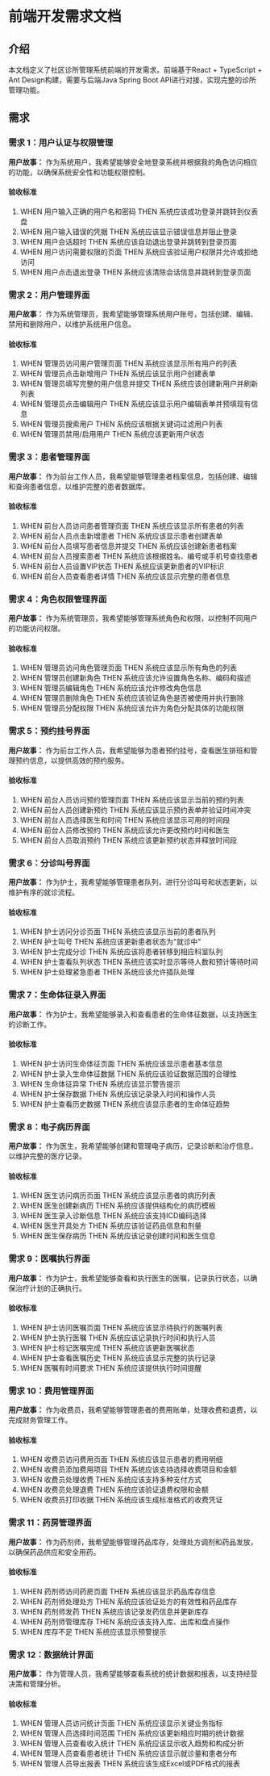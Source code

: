 # 前端开发需求文档

## 介绍

本文档定义了社区诊所管理系统前端的开发需求。前端基于React + TypeScript + Ant Design构建，需要与后端Java Spring Boot API进行对接，实现完整的诊所管理功能。

## 需求

### 需求 1：用户认证与权限管理

**用户故事：** 作为系统用户，我希望能够安全地登录系统并根据我的角色访问相应的功能，以确保系统安全性和功能权限控制。

#### 验收标准

1. WHEN 用户输入正确的用户名和密码 THEN 系统应该成功登录并跳转到仪表盘
2. WHEN 用户输入错误的凭据 THEN 系统应该显示错误信息并阻止登录
3. WHEN 用户会话超时 THEN 系统应该自动退出登录并跳转到登录页面
4. WHEN 用户访问需要权限的页面 THEN 系统应该验证用户权限并允许或拒绝访问
5. WHEN 用户点击退出登录 THEN 系统应该清除会话信息并跳转到登录页面

### 需求 2：用户管理界面

**用户故事：** 作为系统管理员，我希望能够管理系统用户账号，包括创建、编辑、禁用和删除用户，以维护系统用户信息。

#### 验收标准

1. WHEN 管理员访问用户管理页面 THEN 系统应该显示所有用户的列表
2. WHEN 管理员点击新增用户 THEN 系统应该显示用户创建表单
3. WHEN 管理员填写完整的用户信息并提交 THEN 系统应该创建新用户并刷新列表
4. WHEN 管理员点击编辑用户 THEN 系统应该显示用户编辑表单并预填现有信息
5. WHEN 管理员搜索用户 THEN 系统应该根据关键词过滤用户列表
6. WHEN 管理员禁用/启用用户 THEN 系统应该更新用户状态

### 需求 3：患者管理界面

**用户故事：** 作为前台工作人员，我希望能够管理患者档案信息，包括创建、编辑和查询患者信息，以维护完整的患者数据库。

#### 验收标准

1. WHEN 前台人员访问患者管理页面 THEN 系统应该显示所有患者的列表
2. WHEN 前台人员点击新增患者 THEN 系统应该显示患者创建表单
3. WHEN 前台人员填写患者信息并提交 THEN 系统应该创建新患者档案
4. WHEN 前台人员搜索患者 THEN 系统应该根据姓名、编号或手机号查找患者
5. WHEN 前台人员设置VIP状态 THEN 系统应该更新患者的VIP标识
6. WHEN 前台人员查看患者详情 THEN 系统应该显示完整的患者信息

### 需求 4：角色权限管理界面

**用户故事：** 作为系统管理员，我希望能够管理系统角色和权限，以控制不同用户的功能访问权限。

#### 验收标准

1. WHEN 管理员访问角色管理页面 THEN 系统应该显示所有角色的列表
2. WHEN 管理员创建新角色 THEN 系统应该允许设置角色名称、编码和描述
3. WHEN 管理员编辑角色 THEN 系统应该允许修改角色信息
4. WHEN 管理员删除角色 THEN 系统应该验证角色是否被使用并执行删除
5. WHEN 管理员分配权限 THEN 系统应该允许为角色分配具体的功能权限

### 需求 5：预约挂号界面

**用户故事：** 作为前台工作人员，我希望能够为患者预约挂号，查看医生排班和管理预约信息，以提供高效的预约服务。

#### 验收标准

1. WHEN 前台人员访问预约管理页面 THEN 系统应该显示当前的预约列表
2. WHEN 前台人员创建新预约 THEN 系统应该显示预约表单并验证时间冲突
3. WHEN 前台人员选择医生和时间 THEN 系统应该显示可用的时间段
4. WHEN 前台人员修改预约 THEN 系统应该允许更改预约时间和医生
5. WHEN 前台人员取消预约 THEN 系统应该更新预约状态并释放时间段

### 需求 6：分诊叫号界面

**用户故事：** 作为护士，我希望能够管理患者队列，进行分诊叫号和状态更新，以维护有序的就诊流程。

#### 验收标准

1. WHEN 护士访问分诊页面 THEN 系统应该显示当前的患者队列
2. WHEN 护士叫号 THEN 系统应该更新患者状态为"就诊中"
3. WHEN 护士完成分诊 THEN 系统应该将患者转移到相应科室队列
4. WHEN 护士查看队列状态 THEN 系统应该实时显示等待人数和预计等待时间
5. WHEN 护士处理紧急患者 THEN 系统应该允许插队处理

### 需求 7：生命体征录入界面

**用户故事：** 作为护士，我希望能够录入和查看患者的生命体征数据，以支持医生的诊断工作。

#### 验收标准

1. WHEN 护士访问生命体征页面 THEN 系统应该显示患者基本信息
2. WHEN 护士录入生命体征数据 THEN 系统应该验证数据范围的合理性
3. WHEN 生命体征异常 THEN 系统应该显示警告提示
4. WHEN 护士保存数据 THEN 系统应该记录录入时间和操作人员
5. WHEN 护士查看历史数据 THEN 系统应该显示患者的生命体征趋势

### 需求 8：电子病历界面

**用户故事：** 作为医生，我希望能够创建和管理电子病历，记录诊断和治疗信息，以维护完整的医疗记录。

#### 验收标准

1. WHEN 医生访问病历页面 THEN 系统应该显示患者的病历列表
2. WHEN 医生创建新病历 THEN 系统应该提供结构化的病历模板
3. WHEN 医生录入诊断信息 THEN 系统应该支持ICD编码选择
4. WHEN 医生开具处方 THEN 系统应该验证药品信息和剂量
5. WHEN 医生保存病历 THEN 系统应该记录创建时间和医生信息

### 需求 9：医嘱执行界面

**用户故事：** 作为护士，我希望能够查看和执行医生的医嘱，记录执行状态，以确保治疗计划的正确执行。

#### 验收标准

1. WHEN 护士访问医嘱页面 THEN 系统应该显示待执行的医嘱列表
2. WHEN 护士执行医嘱 THEN 系统应该记录执行时间和执行人员
3. WHEN 护士标记医嘱完成 THEN 系统应该更新医嘱状态
4. WHEN 护士查看医嘱历史 THEN 系统应该显示完整的执行记录
5. WHEN 医嘱有时间要求 THEN 系统应该提供执行时间提醒

### 需求 10：费用管理界面

**用户故事：** 作为收费员，我希望能够管理患者的费用账单，处理收费和退费，以完成财务管理工作。

#### 验收标准

1. WHEN 收费员访问费用页面 THEN 系统应该显示患者的费用明细
2. WHEN 收费员添加费用项目 THEN 系统应该支持选择收费项目和金额
3. WHEN 收费员处理收费 THEN 系统应该支持多种支付方式
4. WHEN 收费员处理退费 THEN 系统应该验证退费权限和金额
5. WHEN 收费员打印收据 THEN 系统应该生成标准格式的收费凭证

### 需求 11：药房管理界面

**用户故事：** 作为药剂师，我希望能够管理药品库存，处理处方调剂和药品发放，以确保药品供应和安全用药。

#### 验收标准

1. WHEN 药剂师访问药房页面 THEN 系统应该显示药品库存信息
2. WHEN 药剂师处理处方 THEN 系统应该验证处方的有效性和药品库存
3. WHEN 药剂师发药 THEN 系统应该记录发药信息并更新库存
4. WHEN 药剂师管理库存 THEN 系统应该支持入库、出库和盘点操作
5. WHEN 库存不足 THEN 系统应该显示预警提示

### 需求 12：数据统计界面

**用户故事：** 作为管理人员，我希望能够查看系统的统计数据和报表，以支持经营决策和管理分析。

#### 验收标准

1. WHEN 管理人员访问统计页面 THEN 系统应该显示关键业务指标
2. WHEN 管理人员选择时间范围 THEN 系统应该更新相应时期的统计数据
3. WHEN 管理人员查看收入统计 THEN 系统应该显示收入趋势和构成分析
4. WHEN 管理人员查看患者统计 THEN 系统应该显示就诊量和患者分布
5. WHEN 管理人员导出报表 THEN 系统应该生成Excel或PDF格式的报表